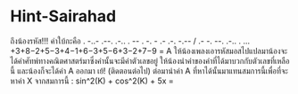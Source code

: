# Hint-Sairahad
ถึงน้องรหัส!!!
คำใบ้กะคือ . -..- .--. .-.. . -- . -. - .- .-. -.-- / .- -. --. .-.. . ... +3+8−2+5−3+4−1+6−3+5−6+3−2+7−9 = A
ให้น้องเพลงเอารหัสมอสไปแปลมาน้องจะได้คำศัทพ์ทางคณิตศาสตร์มาซึ่งคำนั้นจะมีค่าตัวเลขอยู่ ให้น้องนำค่าของคำที่ได้มาบวกกับตัวเลขที่เหลือนี้ และน้องก็จะได้ค่า A ออกมา เย้! (ติดตอนต่อไป)
ต่อมานำค่า A ที่หาได้นั้นมาแทนสมการนี้เพื่อที่จะหาค่า X จากสมการนี้ :
sin^2(K) + cos^2(K) + 5x = 
